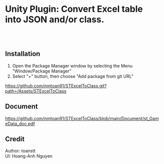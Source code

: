 # Unity Plugin: Convert Excel table into JSON and/or class. 
 
<br /><br />

## Installation
1. Open the Package Manager window by selecting the Menu "Window/Package Manager"
2. Select "+" button, then choose "Add package from git URL" <br />

https://github.com/nmtoan91/STExcelToClass.git?path=/Assets/STExcelToClass

## Document

https://github.com/nmtoan91/STExcelToClass/blob/main/Document/st_GameData_doc.pdf

## Credit
Author: toanstt<br />
UI: Hoang-Anh Nguyen

